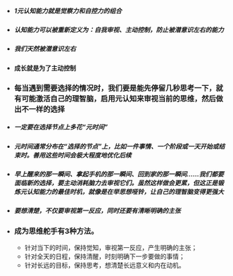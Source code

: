 * ##### 1元认知能力就是觉察力和自控力的组合
* ##### 认知能力可以被重新定义为：自我审视、主动控制，防止被潜意识左右的能力
* #####  我们天然被潜意识左右
* #### 成长就是为了主动控制
* ### 每当遇到需要选择的情况时，我们要是能先停留几秒思考一下，就有可能激活自己的理智脑，启用元认知来审视当前的思维，然后做出不一样的选择
* ##### 一定要在选择节点上多花“元时间”
* ##### 元时间通常分布在“选择的节点”上，比如一件事情、一个阶段或一天开始或结束时。善用这些时间会极大程度地优化后续
* ##### 早上醒来的那一瞬间、拿起手机的那一瞬间、回到家的那一瞬间……我们都要面临新的选择，要主动消耗脑力去审视它们。虽然这样做会更累，但这正是锻炼元认知能力的最佳时机，就像是在举思想哑铃，让自己的理智脑变得更强大
* ##### 要想清楚，不仅要审视第一反应，同时还要有清晰明确的主张

-  ### 成为思维舵手有3种方法。
	* 针对当下的时间，保持觉知，审视第一反应，产生明确的主张；
	* 针对全天的日程，保持清醒，时刻明确下一步要做的事情；
	* 针对长远的目标，保持思考，想清楚长远意义和内在动机。
	